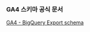 ### GA4 스키마 공식 문서

[GA4 - BigQuery Export schema](https://support.google.com/analytics/answer/7029846?hl=en)
